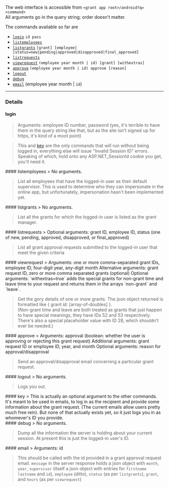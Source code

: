 The web interface is accessible from `<grant app root>/android?q=<command>`  
All arguments go in the query string; order doesn't matter.

The commands available so far are

- [`login`](#login) `id pass`  
- [`listemployees`](#listemployees) 
- [`listgrants`](#listgrants) `[grant] [employee] [status=new|pending|approved|disapproved|final_approved]`
- [`listrequests`](#listrequests)
- [`viewrequest`](#viewrequest) `(employee year month | id) [grant] [withextras]`
- [`approve`](#approve) `(employee year month | id) approve [reason]`
- [`logout`](#logout)
- [`debug`](#debug)
- [`email`](#email) (employee year month | `id`)

----

### Details
<div id="login"/>

#### login

> Arguments: employee ID number, password (yes, it's terrible to have them in the query string like that, but as the site isn't signed up for https, it's kind of a moot point)  

> This and [key](#key) are the only commands that will run without being logged in, everything else will issue "Invalid Session ID" errors.  
Speaking of which, hold onto any ASP.NET_SessionId cookie you get, you'll need it.

<div id="login"/>
#### listemployees
> No arguments.

> List all employees that have the logged-in user as their default supervisor.  This is used to determine who they can impersonate in the online app, but unfortunately,  impersonation hasn't been implemented yet.

<div id="listgrants"/>
#### listgrants
> No arguments.

> List all the grants for which the logged-in user is listed as the grant manager.

<div id="listrequests"/>
#### listrequests
> Optional arguments: grant ID, employee ID, status (one of new, pending, approved, disapproved, or final_approved)  

> List all grant approval requests submitted to the logged-in user that meet the given criteria

<div id="viewrequest"/>
#### viewrequest
> Arguments: one or more comma-separated grant IDs, employee ID, four-digit year, any-digit month  
Alternative arguments: grant request ID, zero or more comma separated grants (optional)  
Optional arguments: `withextras=true` adds the special grants for non-grant time and leave time to your request and returns them in the arrays `non-grant` and `leave`.  

> Get the gory details of one or more grants.  The json object returned is formatted like { grant id: [array-of-doubles] }.  
(Non-grant time and leave are both treated as grants that just happen to have special meanings, they have IDs 52 and 53 respectively.  There's also a special placeholder value with ID 28, which shouldn't ever be needed.)

<div id="approve"/>
#### approve
> Arguments: approval (boolean: whether the user is approving or rejecting this grant request)  
Additional arguments: grant request ID or employee ID, year, and month  
Optional arguments: reason for approval/disapproval  

> Send an approval/disapproval email concerning a particular grant request.

<div id="logout"/>
#### logout
> No arguments.  

> Logs you out.

<div id="key"/>
#### key
> This is actually an optional argument to the other commands.  It's meant to be used in emails, to log in as the recipient and provide some information about the grant request.  (The current emails allow users pretty much free rein).  
But none of that actually exists yet, so it just logs you in as whomever's ID you provide.

<div id="debug"/>
#### debug
> No arguments.

> Dump all the information the server is holding about your current session.  At present this is just the logged-in user's ID.

<div id="email"/>
#### email
> Arguments: id

> This should be called with the id provided in a grant approval request email.  `message` in the server response holds a json object with `month`, `year`, `supervisor` (itself a json object with entries for `firstname` `lastname` and `id`), `employee` (ditto), `status` (as per `listgrants`), `grant`, and `hours` (as per `viewrequest`)